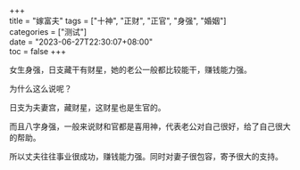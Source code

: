 +++  
title = "嫁富夫"
tags = ["十神", "正财", "正官", "身强", "婚姻"]  
categories = ["测试"]  
date = "2023-06-27T22:30:07+08:00"  
toc = false
+++


女生身强，日支藏干有财星，她的老公一般都比较能干，赚钱能力强。

为什么这么说呢？

日支为夫妻宫，藏财星，这财星也是生官的。

而且八字身强，一般来说财和官都是喜用神，代表老公对自己很好，给了自己很大的帮助。

所以丈夫往往事业很成功，赚钱能力强。同时对妻子很包容，寄予很大的支持。